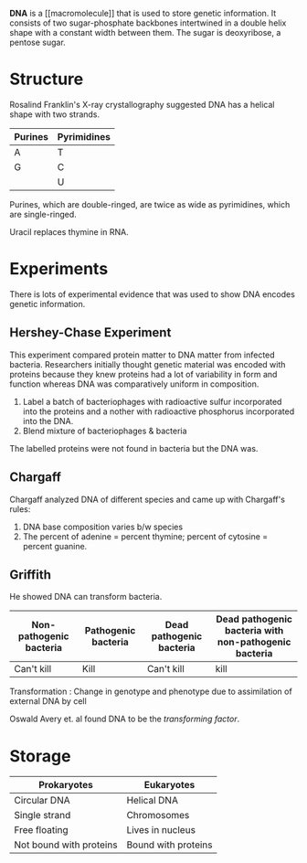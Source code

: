 **DNA** is a [[macromolecule]] that is used to store genetic information. It consists of two sugar-phosphate backbones intertwined in a double helix shape with a constant width between them. The sugar is deoxyribose, a pentose sugar.

# Structure

Rosalind Franklin's X-ray crystallography suggested DNA has a helical shape with two strands.

|Purines|Pyrimidines|
|-------|-----------|
|A|T|
|G|C|
||U|

Purines, which are double-ringed, are twice as wide as pyrimidines, which are single-ringed.

Uracil replaces thymine in RNA.

# Experiments

There is lots of experimental evidence that was used to show DNA encodes genetic information.

## Hershey-Chase Experiment

This experiment compared protein matter to DNA matter from infected bacteria. Researchers initially thought genetic material was encoded with proteins because they knew proteins had a lot of variability in form and function whereas DNA was comparatively uniform in composition.

1. Label a batch of bacteriophages with radioactive sulfur incorporated into the proteins and a nother with radioactive phosphorus incorporated into the DNA.
2. Blend mixture of bacteriophages & bacteria

The labelled proteins were not found in bacteria but the DNA was.

## Chargaff

Chargaff analyzed DNA of different species and came up with Chargaff's rules:

1. DNA base composition varies b/w species
2. The percent of adenine = percent thymine; percent of cytosine = percent guanine.

## Griffith

He showed DNA can transform bacteria. 

|Non-pathogenic bacteria|Pathogenic bacteria|Dead pathogenic bacteria|Dead pathogenic bacteria with non-pathogenic bacteria|
|--------------|---------------|------------|------------|
|Can't kill|Kill|Can't kill|kill|

Transformation
: Change in genotype and phenotype due to assimilation of external DNA by cell

Oswald Avery et. al found DNA to be the *transforming factor*.

# Storage

|Prokaryotes|Eukaryotes|
|-----------|----------|
|Circular DNA|Helical DNA|
|Single strand|Chromosomes|
|Free floating|Lives in nucleus|
|Not bound with proteins|Bound with proteins|